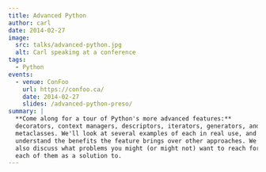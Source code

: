 ```yaml
---
title: Advanced Python
author: carl
date: 2014-02-27
image:
  src: talks/advanced-python.jpg
  alt: Carl speaking at a conference
tags:
  - Python
events:
  - venue: ConFoo
    url: https://confoo.ca/
    date: 2014-02-27
    slides: /advanced-python-preso/
summary: |
  **Come along for a tour of Python's more advanced features:**
  decorators, context managers, descriptors, iterators, generators, and
  metaclasses. We'll look at several examples of each in real use, and
  understand the benefits the feature brings over other approaches. We'll
  also discuss what problems you might (or might not) want to reach for
  each of them as a solution to.
---
```

